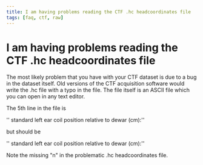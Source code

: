 ```yaml
---
title: I am having problems reading the CTF .hc headcoordinates file
tags: [faq, ctf, raw]
---
```


# I am having problems reading the CTF .hc headcoordinates file

The most likely problem that you have with your CTF dataset is due to a bug in the dataset itself. Old versions of the CTF acquisition software would write the .hc file with a typo in the file. The file itself is an ASCII file which you can open in any text editor.

The 5th line in the file is

'' standard left ear coil position relative to dewar (cm):''

but should be

'' standard left ear coil position relative to dewar (cm):''

Note the missing "n" in the problematic .hc headcoordinates file.
